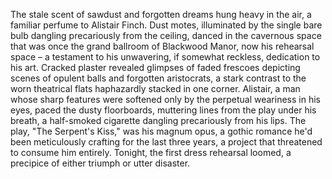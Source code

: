 The stale scent of sawdust and forgotten dreams hung heavy in the air, a familiar perfume to Alistair Finch.  Dust motes, illuminated by the single bare bulb dangling precariously from the ceiling, danced in the cavernous space that was once the grand ballroom of Blackwood Manor, now his rehearsal space – a testament to his unwavering, if somewhat reckless, dedication to his art.  Cracked plaster revealed glimpses of faded frescoes depicting scenes of opulent balls and forgotten aristocrats, a stark contrast to the worn theatrical flats haphazardly stacked in one corner.  Alistair, a man whose sharp features were softened only by the perpetual weariness in his eyes, paced the dusty floorboards, muttering lines from the play under his breath, a half-smoked cigarette dangling precariously from his lips.  The play, "The Serpent's Kiss," was his magnum opus, a gothic romance he'd been meticulously crafting for the last three years, a project that threatened to consume him entirely. Tonight, the first dress rehearsal loomed, a precipice of either triumph or utter disaster.
